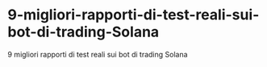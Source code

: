 # 9-migliori-rapporti-di-test-reali-sui-bot-di-trading-Solana
9 migliori rapporti di test reali sui bot di trading Solana

